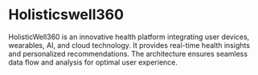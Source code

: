 # Holisticswell360
HolisticWell360 is an innovative health platform integrating user devices, wearables, AI, and cloud technology. It provides real-time health insights and personalized recommendations. The architecture ensures seamless data flow and analysis for optimal user experience.
